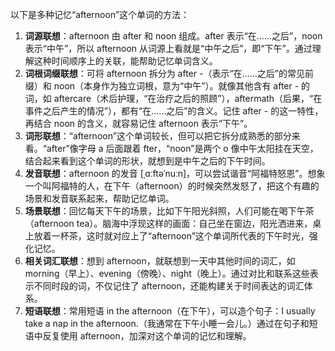 以下是多种记忆“afternoon”这个单词的方法：
1. **词源联想**：afternoon 由 after 和 noon 组成。after 表示“在……之后”，noon 表示“中午”，所以 afternoon 从词源上看就是“中午之后”，即“下午”。通过理解这种时间顺序上的关联，能帮助记忆单词含义。
2. **词根词缀联想**：可将 afternoon 拆分为 after -（表示“在……之后”的常见前缀）和 noon（本身作为独立词根，意为“中午”）。就像其他含有 after - 的词，如 aftercare（术后护理，“在治疗之后的照顾”），aftermath（后果，“在事件之后产生的情况”），都有“在……之后”的含义。记住 after - 的这一特性，再结合 noon 的含义，就容易记住 afternoon 表示“下午”。
3. **词形联想**：“afternoon”这个单词较长，但可以把它拆分成熟悉的部分来看。“after”像字母 a 后面跟着 fter，“noon”是两个 o 像中午太阳挂在天空，结合起来看到这个单词的形状，就想到是中午之后的下午时间。
4. **发音联想**：afternoon 的发音 [ˌɑːftəˈnuːn]，可以尝试谐音“阿福特怒恩”。想象一个叫阿福特的人，在下午（afternoon）的时候突然发怒了，把这个有趣的场景和发音联系起来，帮助记忆单词。
5. **场景联想**：回忆每天下午的场景，比如下午阳光斜照，人们可能在喝下午茶（afternoon tea）。脑海中浮现这样的画面：自己坐在窗边，阳光洒进来，桌上放着一杯茶，这时就对应上了“afternoon”这个单词所代表的下午时光，强化记忆。
6. **相关词汇联想**：想到 afternoon，就联想到一天中其他时间的词汇，如 morning（早上）、evening（傍晚）、night（晚上）。通过对比和联系这些表示不同时段的词，不仅记住了 afternoon，还能构建关于时间表达的词汇体系。
7. **短语联想**：常用短语 in the afternoon（在下午），可以造个句子：I usually take a nap in the afternoon.（我通常在下午小睡一会儿。）通过在句子和短语中反复使用 afternoon，加深对这个单词的记忆和理解。 